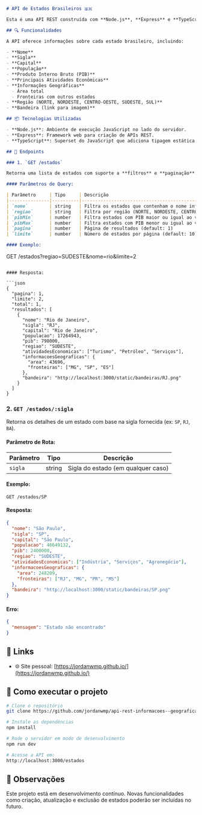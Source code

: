 ```markdown
# API de Estados Brasileiros 🇧🇷

Esta é uma API REST construída com **Node.js**, **Express** e **TypeScript**, que fornece informações geográficas detalhadas sobre os estados do Brasil.

## 🔍 Funcionalidades

A API oferece informações sobre cada estado brasileiro, incluindo:

- **Nome**
- **Sigla**
- **Capital**
- **População**
- **Produto Interno Bruto (PIB)**
- **Principais Atividades Econômicas**
- **Informações Geográficas**
  - Área total
  - Fronteiras com outros estados
- **Região (NORTE, NORDESTE, CENTRO-OESTE, SUDESTE, SUL)**
- **Bandeira (link para imagem)**

## 📦 Tecnologias Utilizadas

- **Node.js**: Ambiente de execução JavaScript no lado do servidor.
- **Express**: Framework web para criação de APIs REST.
- **TypeScript**: Superset do JavaScript que adiciona tipagem estática.

## 📡 Endpoints

### 1. `GET /estados`

Retorna uma lista de estados com suporte a **filtros** e **paginação**.

#### Parâmetros de Query:

| Parâmetro     | Tipo     | Descrição                                                             | Exemplo                  |
|---------------|----------|----------------------------------------------------------------------|--------------------------|
| `nome`        | string   | Filtra os estados que contenham o nome informado (parcial ou total) | `?nome=paulo`            |
| `regiao`      | string   | Filtra por região (NORTE, NORDESTE, CENTRO-OESTE, SUDESTE, SUL)      | `?regiao=SUL`            |
| `pibMin`      | number   | Filtra estados com PIB maior ou igual ao valor informado             | `?pibMin=300000`         |
| `pibMax`      | number   | Filtra estados com PIB menor ou igual ao valor informado             | `?pibMax=900000`         |
| `pagina`      | number   | Página de resultados (default: 1)                                    | `?pagina=2`              |
| `limite`      | number   | Número de estados por página (default: 10)                           | `?limite=5`              |

#### Exemplo:

```

GET /estados?regiao=SUDESTE\&nome=rio\&limite=2

````

#### Resposta:

```json
{
  "pagina": 1,
  "limite": 2,
  "total": 1,
  "resultados": [
    {
      "nome": "Rio de Janeiro",
      "sigla": "RJ",
      "capital": "Rio de Janeiro",
      "populacao": 17264943,
      "pib": 798000,
      "regiao": "SUDESTE",
      "atividadesEconomicas": ["Turismo", "Petróleo", "Serviços"],
      "informacoesGeograficas": {
        "area": 43696,
        "fronteiras": ["MG", "SP", "ES"]
      },
      "bandeira": "http://localhost:3000/static/bandeiras/RJ.png"
    }
  ]
}
````

### 2. `GET /estados/:sigla`

Retorna os detalhes de um estado com base na sigla fornecida (ex: `SP`, `RJ`, `BA`).

#### Parâmetro de Rota:

| Parâmetro | Tipo   | Descrição                          |
| --------- | ------ | ---------------------------------- |
| `sigla`   | string | Sigla do estado (em qualquer caso) |

#### Exemplo:

```
GET /estados/SP
```

#### Resposta:

```json
{
  "nome": "São Paulo",
  "sigla": "SP",
  "capital": "São Paulo",
  "populacao": 46649132,
  "pib": 2400000,
  "regiao": "SUDESTE",
  "atividadesEconomicas": ["Indústria", "Serviços", "Agronegócio"],
  "informacoesGeograficas": {
    "area": 248209,
    "fronteiras": ["RJ", "MG", "PR", "MS"]
  },
  "bandeira": "http://localhost:3000/static/bandeiras/SP.png"
}
```

#### Erro:

```json
{
  "mensagem": "Estado não encontrado"
}
```

## 🔗 Links

* 🌐 Site pessoal: [https://jordanwmp.github.io/](https://jordanwmp.github.io/)

## 🚀 Como executar o projeto

```bash
# Clone o repositório
git clone https://github.com/jordanwmp/api-rest-informacoes--geograficas-estados-brasileiros

# Instale as dependências
npm install

# Rode o servidor em modo de desenvolvimento
npm run dev

# Acesse a API em:
http://localhost:3000/estados
```

## 📌 Observações

Este projeto está em desenvolvimento contínuo. Novas funcionalidades como criação, atualização e exclusão de estados poderão ser incluídas no futuro.


